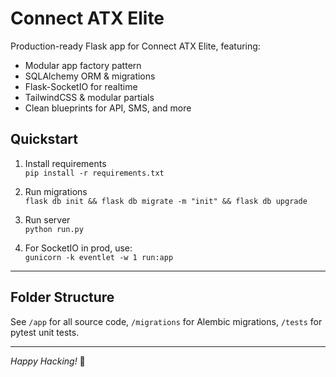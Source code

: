 # Connect ATX Elite

Production-ready Flask app for Connect ATX Elite, featuring:
- Modular app factory pattern
- SQLAlchemy ORM & migrations
- Flask-SocketIO for realtime
- TailwindCSS & modular partials
- Clean blueprints for API, SMS, and more

## Quickstart

1. Install requirements  
   `pip install -r requirements.txt`

2. Run migrations  
   `flask db init && flask db migrate -m "init" && flask db upgrade`

3. Run server  
   `python run.py`

4. For SocketIO in prod, use:  
   `gunicorn -k eventlet -w 1 run:app`

---

## Folder Structure

See `/app` for all source code, `/migrations` for Alembic migrations, `/tests` for pytest unit tests.

---

*Happy Hacking!* 🚀
